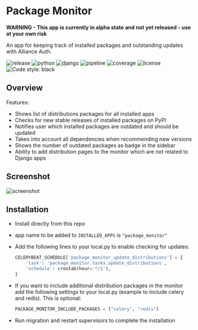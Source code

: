 # Package Monitor

**WARNING - This app is currently in alpha state and not yet released - use at your own risk**

An app for keeping track of installed packages and outstanding updates with Alliance Auth.

![release](https://img.shields.io/pypi/v/aa-package-monitor?label=release) ![python](https://img.shields.io/pypi/pyversions/aa-package-monitor) ![django](https://img.shields.io/pypi/djversions/aa-package-monitor?label=django) ![pipeline](https://gitlab.com/ErikKalkoken/aa-package-monitor/badges/master/pipeline.svg) ![coverage](https://gitlab.com/ErikKalkoken/aa-package-monitor/badges/master/coverage.svg) ![license](https://img.shields.io/badge/license-MIT-green) ![Code style: black](https://img.shields.io/badge/code%20style-black-000000.svg)

## Overview

Features:

- Shows list of distributions packages for all installed apps
- Checks for new stable releases of installed packages on PyPI
- Notifies user which installed packages are outdated and should be updated
- Takes into account all dependencies when recommending new versions
- Shows the number of outdated packages as badge in the sidebar
- Ability to add distribution pages to the monitor which are not related to Django apps

## Screenshot

![screenshot](https://i.imgur.com/H5NXUhI.png)

## Installation

- Install directly from this repo
- app name to be added to `INSTALLED_APPS` is `"package_monitor"`
- Add the following lines to your local.py to enable checking for updates:

    ```Python
    CELERYBEAT_SCHEDULE['package_monitor_update_distributions'] = {
        'task': 'package_monitor.tasks.update_distributions',
        'schedule': crontab(hour='*/1'),
    }
    ```

- If you want to include additional distribution packages in the monitor add the following settings to your local.py (example to include celery and redis). This is optional:

    ```Python
    PACKAGE_MONITOR_INCLUDE_PACKAGES = ["celery", "redis"]
    ```

- Run migration and restart supervisors to complete the installation
